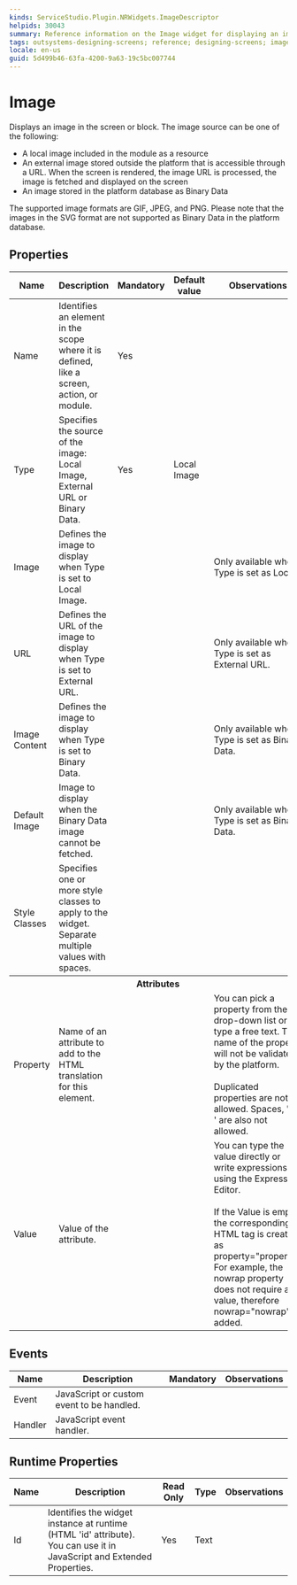 ```yaml
---
kinds: ServiceStudio.Plugin.NRWidgets.ImageDescriptor
helpids: 30043
summary: Reference information on the Image widget for displaying an image on the screen from a defined source.
tags: outsystems-designing-screens; reference; designing-screens; image-widget; adding-image
locale: en-us
guid: 5d499b46-63fa-4200-9a63-19c5bc007744
---
```


# Image


Displays an image in the screen or block. The image source can be one of the following:

* A local image included in the module as a resource
* An external image stored outside the platform that is accessible through a URL. When the screen is rendered, the image URL is processed, the image is fetched and displayed on the screen
* An image stored in the platform database as Binary Data

The supported image formats are GIF, JPEG, and PNG. Please note that the images in the SVG format are not supported as Binary Data in the platform database.

## Properties

<table markdown="1">
<thead>
<tr>
<th>Name</th>
<th>Description</th>
<th>Mandatory</th>
<th>Default value</th>
<th>Observations</th>
</tr>
</thead>
<tbody>
<tr>
<td title="Name">Name</td>
<td>Identifies an element in the scope where it is defined, like a screen, action, or module.</td>
<td>Yes</td>
<td></td>
<td></td>
</tr>
<tr>
<td title="Type">Type</td>
<td>Specifies the source of the image: Local Image, External URL or Binary Data.</td>
<td>Yes</td>
<td>Local Image</td>
<td></td>
</tr>
<tr>
<td title="Image">Image</td>
<td>Defines the image to display when Type is set to Local Image.</td>
<td></td>
<td></td>
<td>Only available when Type is set as Local.</td>
</tr>
<tr>
<td title="Url">URL</td>
<td>Defines the URL of the image to display when Type is set to External URL.</td>
<td></td>
<td></td>
<td>Only available when Type is set as External URL.</td>
</tr>
<tr>
<td title="ImageContent">Image Content</td>
<td>Defines the image to display when Type is set to Binary Data.</td>
<td></td>
<td></td>
<td>Only available when Type is set as Binary Data.</td>
</tr>
<tr>
<td title="DefaultImage">Default Image</td>
<td>Image to display when the Binary Data image cannot be fetched.</td>
<td></td>
<td></td>
<td>Only available when Type is set as Binary Data.</td>
</tr>
<tr>
<td title="Style">Style Classes</td>
<td>Specifies one or more style classes to apply to the widget. Separate multiple values with spaces.</td>
<td></td>
<td></td>
<td></td>
</tr>
<tr >
<th colspan="5">Attributes</th>
</tr>
<tr>
<td title="Property">Property</td>
<td>Name of an attribute to add to the HTML translation for this element.</td>
<td></td>
<td></td>
<td>You can pick a property from the drop-down list or type a free text. The name of the property will not be validated by the platform.<br/><br/>Duplicated properties are not allowed. Spaces, " or ' are also not allowed.</td>
</tr>
<tr>
<td title="Value">Value</td>
<td>Value of the attribute.</td>
<td></td>
<td></td>
<td>You can type the value directly or write expressions using the Expression Editor.<br/><br/>If the Value is empty, the corresponding HTML tag is created as property="property". For example, the nowrap property does not require a value, therefore nowrap="nowrap" is added.</td>
</tr>
</tbody>
</table>

## Events

<table markdown="1">
<thead>
<tr>
<th>Name</th>
<th>Description</th>
<th>Mandatory</th>
<th>Observations</th>
</tr>
</thead>
<tbody>
<tr>
<td title="EventName">Event</td>
<td>JavaScript or custom event to be handled.</td>
<td></td>
<td></td>
</tr>
<tr>
<td title="Handler">Handler</td>
<td>JavaScript event handler.</td>
<td></td>
<td></td>
</tr>
</tbody>
</table>

## Runtime Properties

<table markdown="1">
<thead>
<tr>
<th>Name</th>
<th>Description</th>
<th>Read Only</th>
<th>Type</th>
<th>Observations</th>
</tr>
</thead>
<tbody>
<tr>
<td>Id</td>
<td>Identifies the widget instance at runtime (HTML 'id' attribute). You can use it in JavaScript and Extended Properties.</td>
<td>Yes</td>
<td>Text</td>
<td></td>
</tr>
</tbody>
</table>

